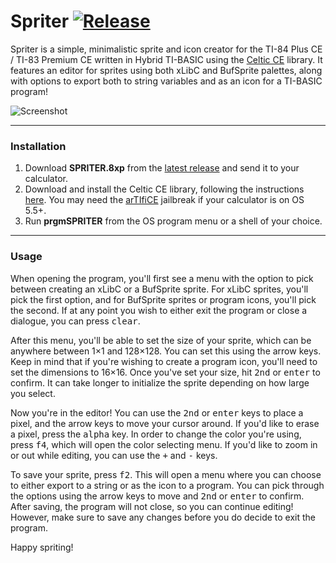 # Spriter [![Release](https://img.shields.io/github/v/release/TIny-Hacker/Spriter?include_prereleases)](https://github.com/TIny-Hacker/Spriter/releases/latest)

Spriter is a simple, minimalistic sprite and icon creator for the TI-84 Plus CE / TI-83 Premium CE written in Hybrid TI-BASIC using the [Celtic CE](bit.ly/CelticCE) library. It features an editor for sprites using both xLibC and BufSprite palettes, along with options to export both to string variables and as an icon for a TI-BASIC program!

![Screenshot](spriter.gif)

---

### Installation

1. Download **SPRITER.8xp** from the [latest release](https://github.com/TIny-Hacker/Spriter/releases/latest) and send it to your calculator.
2. Download and install the Celtic CE library, following the instructions [here](https://roccoloxprograms.github.io/CelticCE/installation.html). You may need the [arTIfiCE](https://yvantt.github.io/arTIfiCE/) jailbreak if your calculator is on OS 5.5+.
3. Run **prgmSPRITER** from the OS program menu or a shell of your choice.

---

### Usage

When opening the program, you'll first see a menu with the option to pick between creating an xLibC or a BufSprite sprite. For xLibC sprites, you'll pick the first option, and for BufSprite sprites or program icons, you'll pick the second. If at any point you wish to either exit the program or close a dialogue, you can press <kbd>clear</kbd>.

After this menu, you'll be able to set the size of your sprite, which can be anywhere between 1×1 and 128×128. You can set this using the arrow keys. Keep in mind that if you're wishing to create a program icon, you'll need to set the dimensions to 16×16. Once you've set your size, hit <kbd>2nd</kbd> or <kbd>enter</kbd> to confirm. It can take longer to initialize the sprite depending on how large you select.

Now you're in the editor! You can use the <kbd>2nd</kbd> or <kbd>enter</kbd> keys to place a pixel, and the arrow keys to move your cursor around. If you'd like to erase a pixel, press the <kbd>alpha</kbd> key. In order to change the color you're using, press <kbd>f4</kbd>, which will open the color selecting menu. If you'd like to zoom in or out while editing, you can use the <kbd>+</kbd> and <kbd>-</kbd> keys.

To save your sprite, press <kbd>f2</kbd>. This will open a menu where you can choose to either export to a string or as the icon to a program. You can pick through the options using the arrow keys to move and <kbd>2nd</kbd> or <kbd>enter</kbd> to confirm. After saving, the program will not close, so you can continue editing! However, make sure to save any changes before you do decide to exit the program.

Happy spriting!
